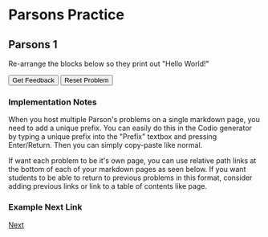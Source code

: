 # Parsons Practice

## Parsons 1
Re-arrange the blocks below so they print out "Hello World!"

<div id="one-sortableTrash" class="sortable-code"></div> 
<div id="one-sortable" class="sortable-code"></div> 
<div style="clear:both;"></div> 
<p> 
    <input id="one-feedbackLink" value="Get Feedback" type="button" /> 
    <input id="one-newInstanceLink" value="Reset Problem" type="button" /> 
</p> 
<script type="text/javascript"> 
(function(){
  var initial = "int decCount = 0;\n" +
    "for (int row = 0; row &lt; grid.length; row++) {\n" +
    "   boolean isDecreasing = true;\n" +
    "   for (int col = 1; col &lt; grid[0].length; col++) {\n" +
    "      if (grid[row][col] &gt; grid[row][col - 1]) {\n" +
    "         isDecreasing = false;\n" +
    "      }\n" +
    "   }\n" +
    "   if (isDecreasing) {\n" +
    "      decCount++;\n" +
    "   }\n" +
    "}\n" +
    "return decCount;\n" +
    "return isDecreasing; #distractor\n" +
    "if (!isDecreasing) { #distractor\n" +
    "int col = 0; col &lt; grid[0].length; col++ #distractor\n" +
    "int col = 1; col &lt; grid.length; col++ #distractor";
  var parsonsPuzzle = new ParsonsWidget({
    "sortableId": "one-sortable",
    "max_wrong_lines": 10,
    "grader": ParsonsWidget._graders.LineBasedGrader,
    "exec_limit": 2500,
    "can_indent": true,
    "x_indent": 50,
    "lang": "en",
    "show_feedback": true,
    "trashId": "one-sortableTrash"
  });
  parsonsPuzzle.init(initial);
  parsonsPuzzle.shuffleLines();
  $("#one-newInstanceLink").click(function(event){ 
      event.preventDefault(); 
      parsonsPuzzle.shuffleLines(); 
  }); 
  $("#one-feedbackLink").click(function(event){ 
      event.preventDefault(); 
      parsonsPuzzle.getFeedback(); 
  }); 
})(); 
</script>
</script>

### Implementation Notes

When you host multiple Parson's problems on a single markdown page, you need to add a unique prefix. You can easily do this in the Codio generator by typing a unique prefix into the "Prefix" textbox and pressing Enter/Return. Then you can simply copy-paste like normal.

If want each problem to be it's own page, you can use relative path links at the bottom of each of your markdown pages as seen below. If you want students to be able to return to previous problems in this format, consider adding previous links or link to a table of contents like page.

### Example Next Link
[Next](./parsons/example1.html)
